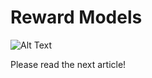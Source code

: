 # Reward Models

![Alt Text](https://tenor.com/view/working-on-it-under-construction-gif-23162421)

Please read the next article!
